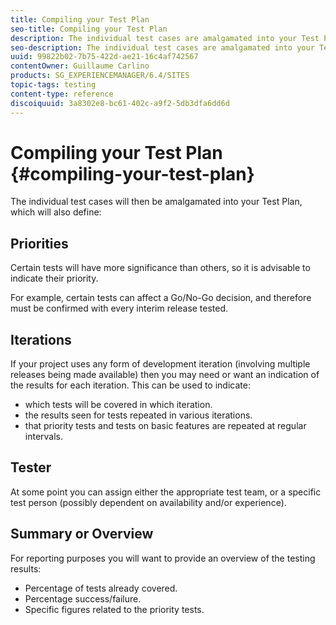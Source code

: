 ```yaml
---
title: Compiling your Test Plan
seo-title: Compiling your Test Plan
description: The individual test cases are amalgamated into your Test Plan
seo-description: The individual test cases are amalgamated into your Test Plan
uuid: 99822b02-7b75-422d-ae21-16c4af742567
contentOwner: Guillaume Carlino
products: SG_EXPERIENCEMANAGER/6.4/SITES
topic-tags: testing
content-type: reference
discoiquuid: 3a8302e8-bc61-402c-a9f2-5db3dfa6dd6d
---
```


# Compiling your Test Plan {#compiling-your-test-plan}

The individual test cases will then be amalgamated into your Test Plan, which will also define:

## Priorities

Certain tests will have more significance than others, so it is advisable to indicate their priority.

For example, certain tests can affect a Go/No-Go decision, and therefore must be confirmed with every interim release tested.

## Iterations 

If your project uses any form of development iteration (involving multiple releases being made available) then you may need or want an indication of the results for each iteration. This can be used to indicate:

* which tests will be covered in which iteration.
* the results seen for tests repeated in various iterations.
* that priority tests and tests on basic features are repeated at regular intervals.

## Tester

At some point you can assign either the appropriate test team, or a specific test person (possibly dependent on availability and/or experience).

## Summary or Overview 

For reporting purposes you will want to provide an overview of the testing results:

* Percentage of tests already covered.
* Percentage success/failure.
* Specific figures related to the priority tests.